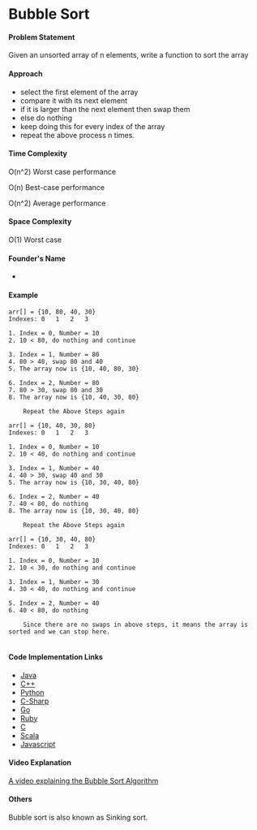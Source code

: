 # Bubble Sort

#### Problem Statement

Given an unsorted array of n elements, write a function to sort the array

#### Approach

- select the first element of the array
- compare it with its next element
- if it is larger than the next element then swap them
- else do nothing
- keep doing this for every index of the array
- repeat the above process n times.

#### Time Complexity

O(n^2) Worst case performance

O(n) Best-case performance

O(n^2) Average performance

#### Space Complexity

O(1) Worst case

#### Founder's Name

-

#### Example

```
arr[] = {10, 80, 40, 30}
Indexes: 0   1   2   3    

1. Index = 0, Number = 10
2. 10 < 80, do nothing and continue

3. Index = 1, Number = 80
4. 80 > 40, swap 80 and 40
5. The array now is {10, 40, 80, 30}

6. Index = 2, Number = 80
7. 80 > 30, swap 80 and 30
8. The array now is {10, 40, 30, 80}

	Repeat the Above Steps again

arr[] = {10, 40, 30, 80}
Indexes: 0   1   2   3   

1. Index = 0, Number = 10
2. 10 < 40, do nothing and continue

3. Index = 1, Number = 40
4. 40 > 30, swap 40 and 30
5. The array now is {10, 30, 40, 80}

6. Index = 2, Number = 40
7. 40 < 80, do nothing
8. The array now is {10, 30, 40, 80}

	Repeat the Above Steps again

arr[] = {10, 30, 40, 80}
Indexes: 0   1   2   3   

1. Index = 0, Number = 10
2. 10 < 30, do nothing and continue

3. Index = 1, Number = 30
4. 30 < 40, do nothing and continue

5. Index = 2, Number = 40
6. 40 < 80, do nothing

	Since there are no swaps in above steps, it means the array is sorted and we can stop here.


 ```


#### Code Implementation Links

- [Java](https://github.com/TheAlgorithms/Java/blob/master/Sorts/BubbleSort.java)
- [C++](https://github.com/TheAlgorithms/C-Plus-Plus/blob/master/Sorting/Bubble%20Sort.cpp)
- [Python](https://github.com/TheAlgorithms/Python/blob/master/sorts/bubble_sort.py)
- [C-Sharp](https://github.com/TheAlgorithms/C-Sharp/blob/master/sorts/bubble_sort.cs)
- [Go](https://github.com/TheAlgorithms/Go/blob/master/sorts/bubble_sort.go)
- [Ruby](https://github.com/TheAlgorithms/Ruby/blob/master/Sorting/bubble_sort.rb)
- [C](https://github.com/TheAlgorithms/C/blob/master/Sorts/BubbleSort.c)
- [Scala](https://github.com/TheAlgorithms/Scala/blob/master/src/main/scala/Sort/BubbleSort.scala)
- [Javascript](https://github.com/TheAlgorithms/Javascript/blob/master/Sorts/bubblesort.js)


#### Video Explanation

[A video explaining the Bubble Sort Algorithm](https://www.youtube.com/watch?v=Jdtq5uKz-w4)

#### Others

Bubble sort is also known as Sinking sort.
